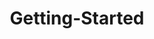 ---
layout: post
title: Getting-Started
description: getting started
platform: aspnet-core
control: ProgressBar
documentation: ug
---